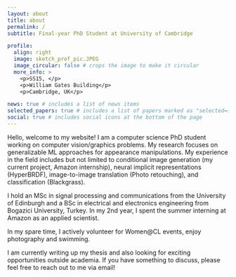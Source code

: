 ```yaml
---
layout: about
title: about
permalink: /
subtitle: Final-year PhD Student at University of Cambridge

profile:
  align: right
  image: sketch_prof_pic.JPEG
  image_circular: false # crops the image to make it circular
  more_info: >
    <p>SS15, </p>
    <p>William Gates Building</p>
    <p>Cambridge, UK</p>

news: true # includes a list of news items
selected_papers: true # includes a list of papers marked as "selected={true}"
social: true # includes social icons at the bottom of the page
---
```


Hello, welcome to my website! I am a computer science PhD student working on computer vision/graphics problems. 
My research focuses on generalizable ML approaches for appearance manipulations. 
My experience in the field includes but not limited to conditional image generation (my current project, Amazon internship),
neural implicit representations (HyperBRDF), image-to-image translation (Photo retouching), and classification (Blackgrass). 

I hold an MSc in signal processing and communications from the University of Edinburgh and a BSc in electrical and electronics engineering from Bogazici University, Turkey.
In my 2nd year, I spent the summer interning at Amazon as an applied scientist. 

In my spare time, I actively volunteer for Women@CL events, enjoy photography and swimming.

I am currently writing up my thesis and also looking for exciting opportunities outside academia.
If you have something to discuss, please feel free to reach out to me via email!
